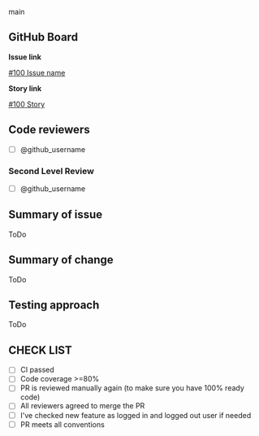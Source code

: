 main
## GitHub Board

**Issue link**

[#100 Issue name ](https://github.com/ita-social-projects/OoS-Backend/issues/100)

**Story link**

[#100 Story](https://github.com/ita-social-projects/OoS-Backend/issues/100)

## Code reviewers

- [ ] @github_username

### Second Level Review

- [ ] @github_username

## Summary of issue

ToDo

## Summary of change

ToDo

## Testing approach

ToDo
## CHECK LIST
- [ ]  СI passed
- [ ]  Сode coverage >=80%
- [ ]  PR is reviewed manually again (to make sure you have 100% ready code)
- [ ]  All reviewers agreed to merge the PR
- [ ]  I've checked new feature as logged in and logged out user if needed
- [ ]  PR meets all conventions